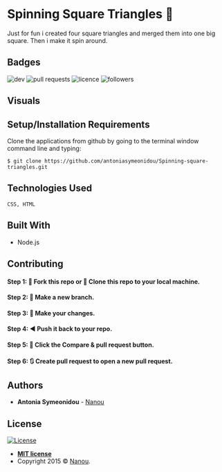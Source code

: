 # Spinning Square Triangles :black_square_button:

Just for fun i created four square triangles and merged them into one big square.
Then i make it spin around.

## Badges

![dev](https://img.shields.io/david/dev/antoniasymeonidou/Virtual_Pet)
![pull requests](https://img.shields.io/bitbucket/pr-raw/antoniasymeonidou/Virtual_Pet)
![licence](https://img.shields.io/npm/l/express)
![followers](https://img.shields.io/github/followers/antoniasymeonidou?label=Follow&style=social)

## Visuals


## Setup/Installation Requirements

Clone the applications from github by going to the terminal window command line and typing:
```
$ git clone https://github.com/antoniasymeonidou/Spinning-square-triangles.git
```

## Technologies Used
```
CSS, HTML
```

## Built With

* Node.js 

## Contributing

#### Step 1: 🍴 Fork this repo or  👯 Clone this repo to your local machine.

#### Step 2: 🔨 Make a new branch.

#### Step 3: 💱 Make your changes.

#### Step 4: ◀️ Push it back to your repo.

#### Step 5: 📱 Click the Compare & pull request button.

#### Step 6: 🔃 Create pull request to open a new pull request.

## Authors

* **Antonia Symeonidou** - [Nanou](https://github.com/antoniasymeonidou)

## License

[![License](http://img.shields.io/:license-mit-blue.svg?style=flat-square)](http://badges.mit-license.org)

- **[MIT license](http://opensource.org/licenses/mit-license.php)**
- Copyright 2015 © <a href="https://github.com/antoniasymeonidou">Nanou</a>.